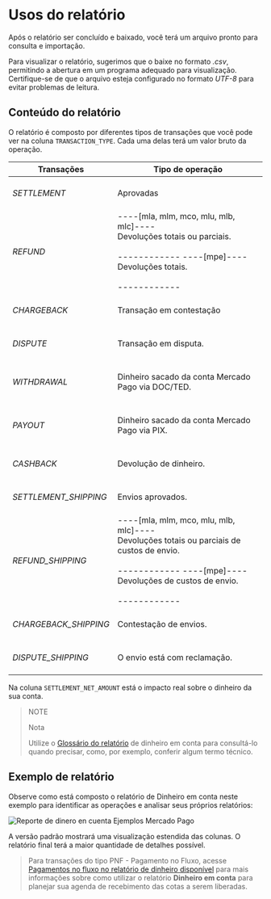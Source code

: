 # Usos do relatório

Após o relatório ser concluído e baixado, você terá um arquivo pronto para consulta e importação.

Para visualizar o relatório, sugerimos que o baixe no formato _.csv_, permitindo a abertura em um programa adequado para visualização. Certifique-se de que o arquivo esteja configurado no formato _UTF-8_ para evitar problemas de leitura.

## Conteúdo do relatório

O relatório é composto por diferentes tipos de transações que você pode ver na coluna `TRANSACTION_TYPE`. Cada uma delas terá um valor bruto da operação.

| Transações | Tipo de operação |
| --- | --- |
| *SETTLEMENT* |<br/> Aprovadas<br/><br/>|
| *REFUND* | ----[mla, mlm, mco, mlu, mlb, mlc]---- <br/> Devoluções totais ou parciais.<br/><br/> ------------ ----[mpe]---- <br/> Devoluções totais.<br/><br/> ------------ |
| *CHARGEBACK* | <br/>Transação em contestação<br/><br/> |
| *DISPUTE* |<br/> Transação em disputa.<br/><br/>|
| *WITHDRAWAL* | <br/>Dinheiro sacado da conta Mercado Pago via DOC/TED.<br/><br/>|
| *PAYOUT* | <br/>Dinheiro sacado da conta Mercado Pago via PIX.<br/><br/>|
| *CASHBACK* | <br/> Devolução de dinheiro.<br/><br/> |
| *SETTLEMENT_SHIPPING* | <br/> Envios aprovados.<br/><br/> |
| *REFUND_SHIPPING* | ----[mla, mlm, mco, mlu, mlb, mlc]---- <br/> Devoluções totais ou parciais de custos de envio.<br/><br/> ------------ ----[mpe]---- <br/> Devoluções de custos de envio.<br/><br/> ------------|
| *CHARGEBACK_SHIPPING* | <br/> Contestação de envios.<br/><br/> |
| *DISPUTE_SHIPPING* | <br/> O envio está com reclamação.<br/><br/> |

Na coluna `SETTLEMENT_NET_AMOUNT` está o impacto real sobre o dinheiro da sua conta.

> NOTE
>
> Nota
>
> Utilize o [Glossário do relatório](https://www.mercadopago[FAKER][URL][DOMAIN]/developers/pt/guides/additional-content/reports/account-money/glossary) de dinheiro em conta para consultá-lo quando precisar, como, por exemplo, conferir algum termo técnico.

## Exemplo de relatório

Observe como está composto o relatório de Dinheiro em conta neste exemplo para identificar as operações e analisar seus próprios relatórios:

![Reporte de dinero en cuenta Ejemplos Mercado Pago](manage-account/reports/example-settlement-pt.png)

A versão padrão mostrará uma visualização estendida das colunas. O relatório final terá a maior quantidade de detalhes possível.

> Para transações do tipo PNF - Pagamento no Fluxo, acesse [Pagamentos no fluxo no relatório de dinheiro disponível](https://www.mercadopago[FAKER][URL][DOMAIN]/developers/pt/guides/additional-content/reports/extra/pnf-bank) para mais informações sobre como utilizar o relatório **Dinheiro em conta** para planejar sua agenda de recebimento das cotas a serem liberadas.